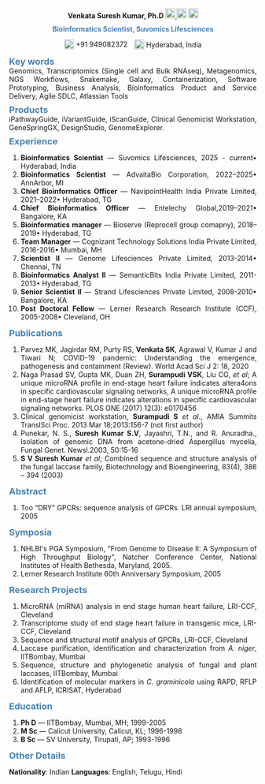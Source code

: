 <h4 align="center">
Venkata Suresh Kumar, Ph.D
<span align="center" style="margin-top:0px;"><a href="https://www.github.com/svsuresh"><img src="https://raw.githubusercontent.com/dheereshag/coloured-icons/refs/heads/master/public/logos/technology/git/git.svg" width="20" height="20">
<a href="https://www.linkedin.com/in/svsk"><img src="https://raw.githubusercontent.com/dheereshag/coloured-icons/refs/heads/master/public/logos/social%20media/linkedin/linkedin.svg" width="20" height="20"></a>
<a href=mailto:kumars.sv@gmail.com><img src="https://raw.githubusercontent.com/FortAwesome/Font-Awesome/7.x/svgs/regular/envelope.svg" width="20"> </a>
</span>
</h4>

<h4 align="center" style="margin-top:0px;line-height:0.2; color:steelblue"> Bioinformatics Scientist, Suvomics Lifesciences
</h4>

<p align="center">
  <img src="https://raw.githubusercontent.com/FortAwesome/Font-Awesome/7.x/svgs/solid/phone-square.svg" width="20" style="vertical-align: middle;">
  <span style="vertical-align: middle; margin-right: 10px;">+91 949082372</span>
  <img src="https://raw.githubusercontent.com/FortAwesome/Font-Awesome/refs/heads/7.x/svgs/regular/house.svg" width="20" style="vertical-align: middle;">
  <span style="vertical-align: middle;">Hyderabad, India</span>
</p>

<i class="icon-ok-sign" style="color:green"></i>


<style>
    .style1 {
        text-align: justify;
	}
    .style2 {
    color: steelblue;
    font-weight: bold;
    margin-top: 0.5em;
    margin-bottom: 0px;
    font-size: large;
  }
</style>


<p class="style2"> Key words </p>

<div class='style1'>
Genomics, Transcriptomics (Single cell and Bulk RNAseq), Metagenomics, NGS Workflows, Snakemake, Galaxy, Containerization, Software Prototyping, Business Analysis, Bioinformatics Product and Service Delivery, Agile SDLC, Atlassian Tools
</div>


<p class="style2"> Products </p>
<div class='style1'>
iPathwayGuide, iVariantGuide, iScanGuide, Clinical Genomicist Workstation, GeneSpringGX, DesignStudio, GenomeExplorer.
</div>

<p class="style2"> Experience </p>
<div class='style1'>

1. **Bioinformatics Scientist** — Suvomics Lifesciences, 2025 - current• Hyderabad, India 
2. **Bioinformatics Scientist** — AdvaitaBio Corporation, 2022–2025• AnnArbor, MI
3. **Chief Bioinformatics Officer** —  NavipointHealth India Private Limited, 2021–2022• Hyderabad, TG 
4. **Chief Bioinformatics Officer**  — Entelechy Global,2019–2021• Bangalore, KA 
5. **Bioinformatics manager**  — Bioserve (Reprocell group comapny), 2018–2019• Hyderabad, TG 
6. **Team Manager** —  Cognizant Technology Solutions India Private Limited, 2016-2016• Mumbai, MH 
7. **Scientist II**  — Genome Lifesciences Private Limited, 2013-2014• Chennai, TN 
8. **Bioinformatics Analyst II** — SemanticBits India Private Limited, 2011-2013• Hyderabad, TG 
9. **Senior Scientist II** — Strand Lifesciences Private Limited, 2008-2010• Bangalore, KA 
10. **Post Doctoral Fellow** — Lerner Research Research Institute (CCF), 2005-2008• Cleveland, OH 

</div>

<p class="style2"> Publications</p>
<div class="style1">

1. Parvez MK, Jagirdar RM, Purty RS, **Venkata SK**, Agrawal V, Kumar J and Tiwari N; COVID-19 pandemic: Understanding the emergence, pathogenesis and containment (Review). World Acad Sci J 2: 18, 2020
2. Naga Prasad SV, Gupta MK, Duan ZH, **Surampudi VSK**, Liu CG, <i>et al</i>; A unique microRNA profile in end-stage heart failure indicates altera4ons in specific cardiovascular signaling networks, A unique microRNA profile in end-stage heart failure indicates alterations in specific cardiovascular signaling networks. PLOS ONE (2017) 12(3): e0170456
3. Clinical genomicist workstation, **Surampudi S** <i>et al</i>., AMIA Summits TranslSci Proc. 2013 Mar 18;2013:156-7 (not first author)
4. Punekar, N. S., **Suresh Kumar S.V**, Jayashri, T.N., and R. Anuradha., Isolation of genomic DNA from acetone-dried Aspergillus mycelia, Fungal Genet. Newsl.2003, 50:15-16 
5. **S V Suresh Kumar** <i>et al</i>; Combined sequence and structure analysis of the fungal laccase family, Biotechnology and Bioengineering, 83(4), 386 – 394 (2003) 
</div>


<p class="style2">Abstract</p>
<div class="style1">

1. Too “DRY” GPCRs: sequence analysis of GPCRs. LRI annual symposium, 2005
</div>

<p class="style2">Symposia</p>
<div class="style1">

1. NHLBI's PGA Symposium, "From Genome to Disease II: A Symposium of High Throughput Biology", Natcher Conference Center, National Institutes of Health Bethesda, Maryland, 2005. 
2. Lerner Research Institute 60th Anniversary Symposium, 2005
</div>

<p class="style2"> Research Projects </p>
<div class="style1">

1. MicroRNA (miRNA) analysis in end stage human heart failure, LRI-CCF, Cleveland
2. Transcriptome study of end stage heart failure in transgenic mice, LRI-CCF, Cleveland
3. Sequence and structural motif analysis of GPCRs, LRI-CCF, Cleveland
4. Laccase purification, identification and characterization from <i>A. niger</i>, IITBombay, Mumbai
5. Sequence, structure and phylogenetic analysis of fungal and plant laccases, IITBombay, Mumbai
6. Identification of molecular markers in <i>C. graminicola</i> using RAPD, RFLP and AFLP, ICRISAT, Hyderabad

</div>
<p class="style2">Education</p>
<div class="style1">

1. **Ph D** — IITBombay, Mumbai, MH; 1999-2005
2. **M Sc** — Calicut University, Calicut, KL; 1996-1998
3. **B Sc** — SV University, Tirupati, AP; 1993-1996

</div>

<p class="style2">Other Details</p>

**Nationality**: Indian
**Languages**:   English, Telugu, Hindi
